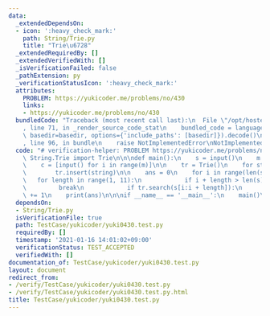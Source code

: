 ```yaml
---
data:
  _extendedDependsOn:
  - icon: ':heavy_check_mark:'
    path: String/Trie.py
    title: "Trie\u6728"
  _extendedRequiredBy: []
  _extendedVerifiedWith: []
  _isVerificationFailed: false
  _pathExtension: py
  _verificationStatusIcon: ':heavy_check_mark:'
  attributes:
    PROBLEM: https://yukicoder.me/problems/no/430
    links:
    - https://yukicoder.me/problems/no/430
  bundledCode: "Traceback (most recent call last):\n  File \"/opt/hostedtoolcache/Python/3.9.1/x64/lib/python3.9/site-packages/onlinejudge_verify/documentation/build.py\"\
    , line 71, in _render_source_code_stat\n    bundled_code = language.bundle(stat.path,\
    \ basedir=basedir, options={'include_paths': [basedir]}).decode()\n  File \"/opt/hostedtoolcache/Python/3.9.1/x64/lib/python3.9/site-packages/onlinejudge_verify/languages/python.py\"\
    , line 96, in bundle\n    raise NotImplementedError\nNotImplementedError\n"
  code: "# verification-helper: PROBLEM https://yukicoder.me/problems/no/430\nfrom\
    \ String.Trie import Trie\n\n\ndef main():\n    s = input()\n    m = int(input())\n\
    \    c = [input() for i in range(m)]\n\n    tr = Trie()\n    for string in c:\n\
    \        tr.insert(string)\n\n    ans = 0\n    for i in range(len(s)):\n     \
    \   for length in range(1, 11):\n            if i + length > len(s):\n       \
    \         break\n            if tr.search(s[i:i + length]):\n                ans\
    \ += 1\n    print(ans)\n\n\nif __name__ == '__main__':\n    main()\n\n"
  dependsOn:
  - String/Trie.py
  isVerificationFile: true
  path: TestCase/yukicoder/yuki0430.test.py
  requiredBy: []
  timestamp: '2021-01-16 14:01:02+09:00'
  verificationStatus: TEST_ACCEPTED
  verifiedWith: []
documentation_of: TestCase/yukicoder/yuki0430.test.py
layout: document
redirect_from:
- /verify/TestCase/yukicoder/yuki0430.test.py
- /verify/TestCase/yukicoder/yuki0430.test.py.html
title: TestCase/yukicoder/yuki0430.test.py
---
```

